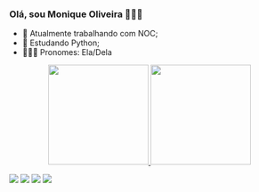 ### Olá, sou Monique Oliveira 👩🏻‍💻

- 🔭 Atualmente trabalhando com NOC;
- 🐍  Estudando Python;
- 👱🏻‍♀️ Pronomes: Ela/Dela
 <div align="center">
  <a href="https://github.com/monirque">
  <img height="180em" src="https://github-readme-stats.vercel.app/api?username=monirque&show_icons=true&theme=dark&include_all_commits=true&count_private=true"/>
  <img height="180em" src="https://github-readme-stats.vercel.app/api/top-langs/?username=monirque&layout=compact&langs_count=7&theme=dark"/>
</div>

  <div>  
    
 <a href="https://instagram.com/monirqe" target="_blank"><img src="https://img.shields.io/badge/-Instagram-%23E4405F?style=for-the-badge&logo=instagram&logoColor=white" target="_blank"></a>
  <a href = "mailto:monirqe@gmail.com"><img src="https://img.shields.io/badge/-Gmail-%23333?style=for-the-badge&logo=gmail&logoColor=white" target="_blank"></a>
  <a href="https://www.linkedin.com/in/monique-oliveira-2ba183229/" target="_blank"><img src="https://img.shields.io/badge/-LinkedIn-%230077B5?style=for-the-badge&logo=linkedin&logoColor=white" target="_blank"></a> 
  <a href="https://api.whatsapp.com/send?phone=5541998053707&text=" target="_blank"><img src="https://img.shields.io/badge/WhatsApp-25D366?style=for-the-badge&logo=whatsapp&logoColor=white" target="_blank"></a>

  </div>

